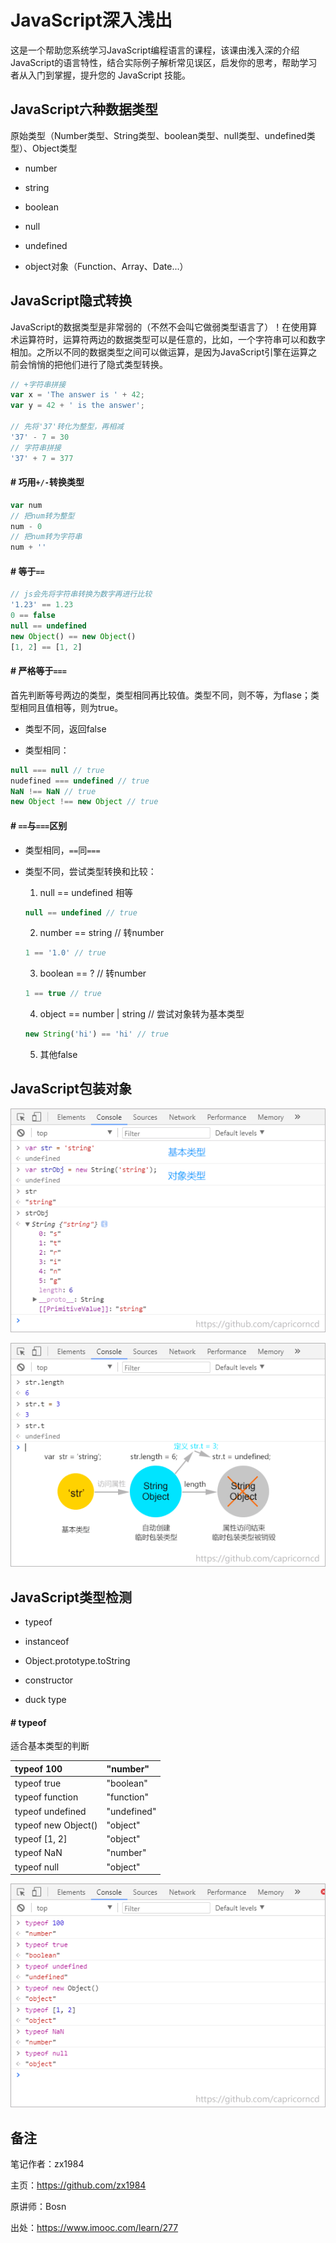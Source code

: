 # JavaScript深入浅出

这是一个帮助您系统学习JavaScript编程语言的课程，该课由浅入深的介绍JavaScript的语言特性，结合实际例子解析常见误区，启发你的思考，帮助学习者从入门到掌握，提升您的 JavaScript 技能。

## JavaScript六种数据类型

原始类型（Number类型、String类型、boolean类型、null类型、undefined类型）、Object类型

* number

* string

* boolean

* null

* undefined

* object对象（Function、Array、Date...）

## JavaScript隐式转换

JavaScript的数据类型是非常弱的（不然不会叫它做弱类型语言了）！在使用算术运算符时，运算符两边的数据类型可以是任意的，比如，一个字符串可以和数字相加。之所以不同的数据类型之间可以做运算，是因为JavaScript引擎在运算之前会悄悄的把他们进行了隐式类型转换。

```javascript
// +字符串拼接
var x = 'The answer is ' + 42;
var y = 42 + ' is the answer';

// 先将'37'转化为整型，再相减
'37' - 7 = 30
// 字符串拼接
'37' + 7 = 377
```

#### # 巧用`+/-`转换类型

```javascript
var num
// 把num转为整型
num - 0
// 把num转为字符串
num + ''
```

#### # 等于`==`

```javascript
// js会先将字符串转换为数字再进行比较
'1.23' == 1.23
0 == false
null == undefined
new Object() == new Object()
[1, 2] == [1, 2]
```

#### # 严格等于`===`

首先判断等号两边的类型，类型相同再比较值。类型不同，则不等，为flase；类型相同且值相等，则为true。

* 类型不同，返回false

* 类型相同：

```javascript
null === null // true
nudefined === undefined // true
NaN !== NaN // true
new Object !== new Object // true
```

#### # `==`与`===`区别

* 类型相同，`==`同`===`

* 类型不同，尝试类型转换和比较：

  1. null == undefined 相等

  ```javascript
  null == undefined // true
  ```

  2. number == string // 转number

  ```javascript
  1 == '1.0' // true
  ```

  3. boolean == ? // 转number

  ```javascript
  1 == true // true
  ```

  4. object == number | string // 尝试对象转为基本类型

  ```javascript
  new String('hi') == 'hi' // true
  ```

  5. 其他false

## JavaScript包装对象

![JavaScript包装对象](img/js3/01-wrapper-object.png)

![JavaScript包装对象](img/js3/01-wrapper-object2.png)

## JavaScript类型检测

* typeof

* instanceof

* Object.prototype.toString

* constructor

* duck type

#### # typeof

适合基本类型的判断

| typeof 100 | "number" |
|:--|:--|
| typeof true | "boolean" |
| typeof function | "function" |
| typeof undefined | "undefined" |
| typeof new Object() | "object" |
| typeof [1, 2] | "object" |
| typeof NaN | "number" |
| typeof null | "object" |

![JavaScript typeof](img/js3/01-typeof.png)

## 备注

笔记作者：zx1984

主页：https://github.com/zx1984

原讲师：Bosn

出处：https://www.imooc.com/learn/277

